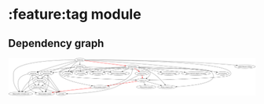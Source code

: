 # :feature:tag module
## Dependency graph
![Dependency graph](../../docs/images/graphs/dep_graph_feature_tag.svg)
